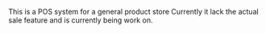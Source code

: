 This is a POS system for a general product store
Currently it lack the actual sale feature and is currently being work on.
